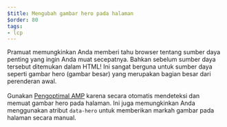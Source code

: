 ```yaml
---
$title: Mengubah gambar hero pada halaman
$order: 80
tags:
- lcp
---
```


Pramuat memungkinkan Anda memberi tahu browser tentang sumber daya penting yang ingin Anda muat secepatnya. Bahkan sebelum sumber daya tersebut ditemukan dalam HTML! Ini sangat berguna untuk sumber daya seperti gambar hero (gambar besar) yang merupakan bagian besar dari perenderan awal. <br><br>Gunakan [Pengoptimal AMP](https://amp.dev/documentation/guides-and-tutorials/optimize-and-measure/amp-optimizer-guide/) karena secara otomatis mendeteksi dan memuat gambar hero pada halaman. Ini juga memungkinkan Anda menggunakan atribut `data-hero` untuk memberikan markah gambar pada halaman secara manual.
